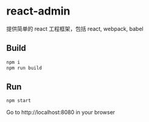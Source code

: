 # react-admin

提供简单的 react 工程框架，包括 react, webpack, babel

## Build

```bash
npm i
npm run build
```

## Run

```bash
npm start
```

Go to http://localhost:8080 in your browser
